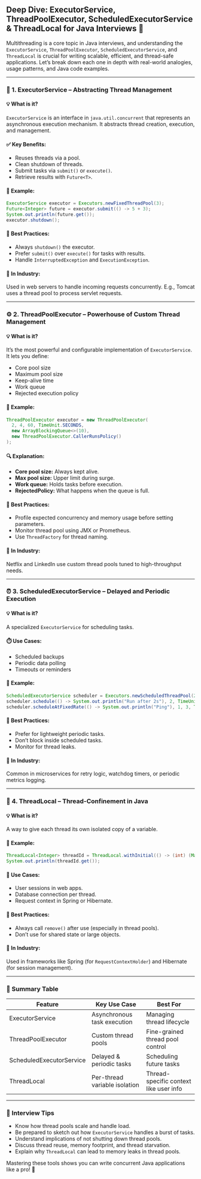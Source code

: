 ## Deep Dive: ExecutorService, ThreadPoolExecutor, ScheduledExecutorService & ThreadLocal for Java Interviews 🧠

Multithreading is a core topic in Java interviews, and understanding the `ExecutorService`, `ThreadPoolExecutor`, `ScheduledExecutorService`, and `ThreadLocal` is crucial for writing scalable, efficient, and thread-safe applications. Let’s break down each one in depth with real-world analogies, usage patterns, and Java code examples.

---

### 🔧 1. ExecutorService – Abstracting Thread Management

#### 💡 What is it?
`ExecutorService` is an interface in `java.util.concurrent` that represents an asynchronous execution mechanism. It abstracts thread creation, execution, and management.

#### ✅ Key Benefits:
- Reuses threads via a pool.
- Clean shutdown of threads.
- Submit tasks via `submit()` or `execute()`.
- Retrieve results with `Future<T>`.

#### 🧪 Example:
```java
ExecutorService executor = Executors.newFixedThreadPool(3);
Future<Integer> future = executor.submit(() -> 5 + 3);
System.out.println(future.get());
executor.shutdown();
```

#### 🎯 Best Practices:
- Always `shutdown()` the executor.
- Prefer `submit()` over `execute()` for tasks with results.
- Handle `InterruptedException` and `ExecutionException`.

#### 🏢 In Industry:
Used in web servers to handle incoming requests concurrently. E.g., Tomcat uses a thread pool to process servlet requests.

---

### ⚙️ 2. ThreadPoolExecutor – Powerhouse of Custom Thread Management

#### 💡 What is it?
It’s the most powerful and configurable implementation of `ExecutorService`. It lets you define:
- Core pool size
- Maximum pool size
- Keep-alive time
- Work queue
- Rejected execution policy

#### 🧪 Example:
```java
ThreadPoolExecutor executor = new ThreadPoolExecutor(
  2, 4, 60, TimeUnit.SECONDS,
  new ArrayBlockingQueue<>(10),
  new ThreadPoolExecutor.CallerRunsPolicy()
);
```

#### 🔍 Explanation:
- **Core pool size:** Always kept alive.
- **Max pool size:** Upper limit during surge.
- **Work queue:** Holds tasks before execution.
- **RejectedPolicy:** What happens when the queue is full.

#### 🎯 Best Practices:
- Profile expected concurrency and memory usage before setting parameters.
- Monitor thread pool using JMX or Prometheus.
- Use `ThreadFactory` for thread naming.

#### 🏢 In Industry:
Netflix and LinkedIn use custom thread pools tuned to high-throughput needs.

---

### ⏰ 3. ScheduledExecutorService – Delayed and Periodic Execution

#### 💡 What is it?
A specialized `ExecutorService` for scheduling tasks.

#### ⏱️ Use Cases:
- Scheduled backups
- Periodic data polling
- Timeouts or reminders

#### 🧪 Example:
```java
ScheduledExecutorService scheduler = Executors.newScheduledThreadPool(2);
scheduler.schedule(() -> System.out.println("Run after 2s"), 2, TimeUnit.SECONDS);
scheduler.scheduleAtFixedRate(() -> System.out.println("Ping"), 1, 3, TimeUnit.SECONDS);
```

#### 🎯 Best Practices:
- Prefer for lightweight periodic tasks.
- Don’t block inside scheduled tasks.
- Monitor for thread leaks.

#### 🏢 In Industry:
Common in microservices for retry logic, watchdog timers, or periodic metrics logging.

---

### 🧵 4. ThreadLocal – Thread-Confinement in Java

#### 💡 What is it?
A way to give each thread its own isolated copy of a variable.

#### 🧪 Example:
```java
ThreadLocal<Integer> threadId = ThreadLocal.withInitial(() -> (int) (Math.random() * 100));
System.out.println(threadId.get());
```

#### 🚀 Use Cases:
- User sessions in web apps.
- Database connection per thread.
- Request context in Spring or Hibernate.

#### 🎯 Best Practices:
- Always call `remove()` after use (especially in thread pools).
- Don’t use for shared state or large objects.

#### 🏢 In Industry:
Used in frameworks like Spring (for `RequestContextHolder`) and Hibernate (for session management).

---

### 📌 Summary Table
| Feature                  | Key Use Case                      | Best For                               |
|-------------------------|-----------------------------------|----------------------------------------|
| ExecutorService         | Asynchronous task execution       | Managing thread lifecycle              |
| ThreadPoolExecutor      | Custom thread pools               | Fine-grained thread pool control       |
| ScheduledExecutorService| Delayed & periodic tasks          | Scheduling future tasks                |
| ThreadLocal             | Per-thread variable isolation     | Thread-specific context like user info |

---

### 💬 Interview Tips
- Know how thread pools scale and handle load.
- Be prepared to sketch out how `ExecutorService` handles a burst of tasks.
- Understand implications of not shutting down thread pools.
- Discuss thread reuse, memory footprint, and thread starvation.
- Explain why `ThreadLocal` can lead to memory leaks in thread pools.

Mastering these tools shows you can write concurrent Java applications like a pro! 💪

